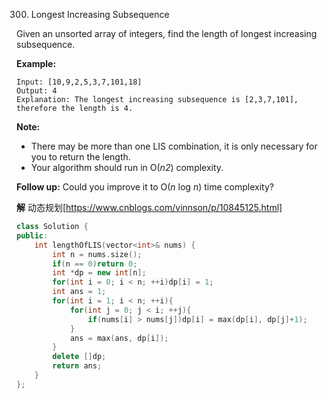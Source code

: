 300. Longest Increasing Subsequence

Given an unsorted array of integers, find the length of longest increasing subsequence.

**Example:**

```
Input: [10,9,2,5,3,7,101,18]
Output: 4 
Explanation: The longest increasing subsequence is [2,3,7,101], therefore the length is 4. 
```

**Note:**

- There may be more than one LIS combination, it is only necessary for you to return the length.
- Your algorithm should run in O(*n2*) complexity.

**Follow up:** Could you improve it to O(*n* log *n*) time complexity?

**解**	动态规划[https://www.cnblogs.com/vinnson/p/10845125.html]

```c++
class Solution {
public:
    int lengthOfLIS(vector<int>& nums) {
        int n = nums.size();
        if(n == 0)return 0;
        int *dp = new int[n];
        for(int i = 0; i < n; ++i)dp[i] = 1;
        int ans = 1;
        for(int i = 1; i < n; ++i){
            for(int j = 0; j < i; ++j){
                if(nums[i] > nums[j])dp[i] = max(dp[i], dp[j]+1);
            }
            ans = max(ans, dp[i]);
        }
        delete []dp;
        return ans;
    }
};
```

